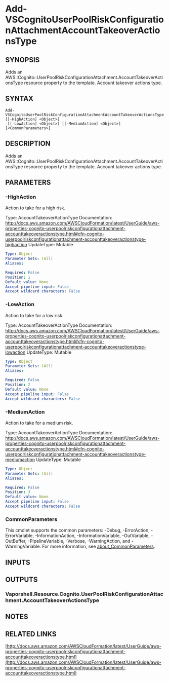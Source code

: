 # Add-VSCognitoUserPoolRiskConfigurationAttachmentAccountTakeoverActionsType

## SYNOPSIS
Adds an AWS::Cognito::UserPoolRiskConfigurationAttachment.AccountTakeoverActionsType resource property to the template.
Account takeover actions type.

## SYNTAX

```
Add-VSCognitoUserPoolRiskConfigurationAttachmentAccountTakeoverActionsType [[-HighAction] <Object>]
 [[-LowAction] <Object>] [[-MediumAction] <Object>] [<CommonParameters>]
```

## DESCRIPTION
Adds an AWS::Cognito::UserPoolRiskConfigurationAttachment.AccountTakeoverActionsType resource property to the template.
Account takeover actions type.

## PARAMETERS

### -HighAction
Action to take for a high risk.

Type: AccountTakeoverActionType
Documentation: http://docs.aws.amazon.com/AWSCloudFormation/latest/UserGuide/aws-properties-cognito-userpoolriskconfigurationattachment-accounttakeoveractionstype.html#cfn-cognito-userpoolriskconfigurationattachment-accounttakeoveractionstype-highaction
UpdateType: Mutable

```yaml
Type: Object
Parameter Sets: (All)
Aliases:

Required: False
Position: 1
Default value: None
Accept pipeline input: False
Accept wildcard characters: False
```

### -LowAction
Action to take for a low risk.

Type: AccountTakeoverActionType
Documentation: http://docs.aws.amazon.com/AWSCloudFormation/latest/UserGuide/aws-properties-cognito-userpoolriskconfigurationattachment-accounttakeoveractionstype.html#cfn-cognito-userpoolriskconfigurationattachment-accounttakeoveractionstype-lowaction
UpdateType: Mutable

```yaml
Type: Object
Parameter Sets: (All)
Aliases:

Required: False
Position: 2
Default value: None
Accept pipeline input: False
Accept wildcard characters: False
```

### -MediumAction
Action to take for a medium risk.

Type: AccountTakeoverActionType
Documentation: http://docs.aws.amazon.com/AWSCloudFormation/latest/UserGuide/aws-properties-cognito-userpoolriskconfigurationattachment-accounttakeoveractionstype.html#cfn-cognito-userpoolriskconfigurationattachment-accounttakeoveractionstype-mediumaction
UpdateType: Mutable

```yaml
Type: Object
Parameter Sets: (All)
Aliases:

Required: False
Position: 3
Default value: None
Accept pipeline input: False
Accept wildcard characters: False
```

### CommonParameters
This cmdlet supports the common parameters: -Debug, -ErrorAction, -ErrorVariable, -InformationAction, -InformationVariable, -OutVariable, -OutBuffer, -PipelineVariable, -Verbose, -WarningAction, and -WarningVariable. For more information, see [about_CommonParameters](http://go.microsoft.com/fwlink/?LinkID=113216).

## INPUTS

## OUTPUTS

### Vaporshell.Resource.Cognito.UserPoolRiskConfigurationAttachment.AccountTakeoverActionsType
## NOTES

## RELATED LINKS

[http://docs.aws.amazon.com/AWSCloudFormation/latest/UserGuide/aws-properties-cognito-userpoolriskconfigurationattachment-accounttakeoveractionstype.html](http://docs.aws.amazon.com/AWSCloudFormation/latest/UserGuide/aws-properties-cognito-userpoolriskconfigurationattachment-accounttakeoveractionstype.html)

